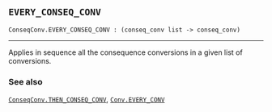 ## `EVERY_CONSEQ_CONV`

``` hol4
ConseqConv.EVERY_CONSEQ_CONV : (conseq_conv list -> conseq_conv)
```

------------------------------------------------------------------------

Applies in sequence all the consequence conversions in a given list of
conversions.

### See also

[`ConseqConv.THEN_CONSEQ_CONV`](#ConseqConv.THEN_CONSEQ_CONV),
[`Conv.EVERY_CONV`](#Conv.EVERY_CONV)
